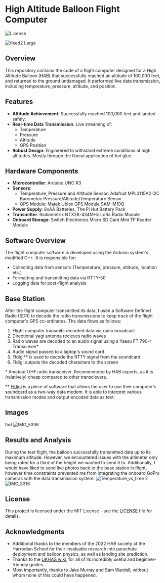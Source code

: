 # High Altitude Balloon Flight Computer
![License](https://img.shields.io/badge/license-MIT-brightgreen)

![fixed2 Large](https://github.com/user-attachments/assets/e9e3f033-dfe1-4c20-812b-50f2f2c58f4b)


## Overview

This repository contains the code of a flight computer designed for a High Altitude Balloon (HAB) that successfully reached an altitude of 100,000 feet, and returned to the ground undamaged. It performed live data transmission, including temperature, pressure, altitude, and position.

## Features

- **Altitude Achievement**: Successfully reached 100,000 feet and landed safely.
- **Real-time Data Transmission**: Live streaming of:
  - Temperature
  - Pressure
  - Altitude
  - GPS Position
- **Robust Design**: Engineered to withstand extreme conditions at high altitudes. Mostly through the liberal application of hot glue.

## Hardware Components

- **Microcontroller**: Arduino UNO R3
- **Sensors**:
  - Temperature, Pressure and Altitude Sensor: Adafruit MPL3115A2 I2C Barometric Pressure/Altitude/Temperature Sensor
  - GPS Module: Matek Ublox GPS Module SAM-M10Q
- **Power Supply**: 8xAA Batteries, The Pi Hut Battery Pack
- **Transmitter**: Radiometrix NTX2B-434MHz LoRa Radio Module
- **Onboard Storage**: Switch Electronics Micro SD Card Mini TF Reader Module  

## Software Overview

The flight computer software is developed using the Arduino system's modified C++. It is responsible for:

- Collecting data from sensors (Temperature, pressure, altitude, location etc.)
- Formatting and transmitting data via RTTY-50
- Logging data for post-flight analysis

## Base Station

After the flight computer transmitted its data, I used a Software Defined Radio (SDR) to decode the radio transmissions to keep track of the flight computer's GPS co-ordinates. The data flows as follows:

1. Flight computer transmits recorded data via radio broadcast
2. Directional yagi antenna recieves radio waves
3. Radio waves are decoded to an audio signal using a Yaesu FT 790-r Transciever*
4. Audio signal passed to a laptop's sound card
5. Fldigi** is used to decode the RTTY signal from the soundcard
6. Fldigi outputs the decoded characters to the screen

\*   Amateur UHF radio transceiver. Recommended by HAB experts, as it is (relatively) cheap compared to other transcievers.

**  [Fldigi](http://www.w1hkj.com/index.html) is a piece of software that allows the user to use their computer's soundcard as a two-way data modem. It is able to interpret various transmission      modes and output encoded data as text. 

## Images

tbd
![IMG_5336](https://github.com/user-attachments/assets/d7ea2f38-bf88-4604-abfc-0bb3990452b6)

## Results and Analysis

During the test flight, the balloon successfully transmitted data up to its maximum altitude. However, we encountered issues with the altimeter only being rated for a third of the height we wanted to send it to. Additionally, I would have liked to send live photos back to the base station in flight, however time constraints prevented me from integrating the onboard GoPro cameras with the data transmission system.
![Temperature_vs_time 2](https://github.com/user-attachments/assets/48b11b56-198f-4f09-a0da-d1204faeca54)
![IMG_5316](https://github.com/user-attachments/assets/76f27960-6d59-4f51-84cb-bad9857ca8e7)


## License

This project is licensed under the MIT License - see the [LICENSE](LICENSE) file for details.

## Acknowledgments

- Additional thanks to the members of the 2022 HAB society at the Harrodian School for their invaluable research into parachute deployment and balloon physics, as well as landing site prediction.
- Thanks to the [UKHAS wiki](https://ukhas.org.uk/doku.php?id=start), for all of its incredibly useful and beginner-friendly guides.
- Most importantly, thanks to Jake Murray and Sam Wardell, without whom none of this could have happened.


